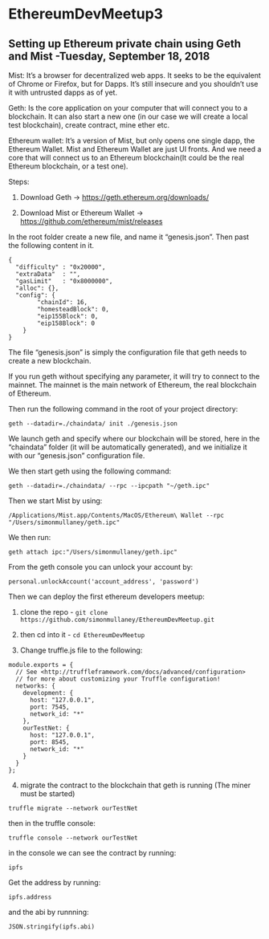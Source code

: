 # EthereumDevMeetup3


## Setting up Ethereum private chain using Geth and Mist -Tuesday, September 18, 2018


Mist: It’s a browser for decentralized web apps. It seeks to be the equivalent of Chrome or Firefox, but for Dapps. It’s still insecure and you shouldn’t use it with untrusted dapps as of yet.


Geth: Is the core application on your computer that will connect you to a blockchain. It can also start a new one (in our case we will create a local test blockchain), create contract, mine ether etc.


Ethereum wallet: It’s a version of Mist, but only opens one single dapp, the Ethereum Wallet. Mist and Ethereum Wallet are just UI fronts. And we need a core that will connect us to an Ethereum blockchain(It could be the real Ethereum blockchain, or a test one).




Steps:

1) Download Geth ->  https://geth.ethereum.org/downloads/

2) Download Mist or Ethereum Wallet -> https://github.com/ethereum/mist/releases


In the root folder create a new file, and name it “genesis.json”. Then past the following content in it.


```
{
  "difficulty" : "0x20000",
  "extraData"  : "",
  "gasLimit"   : "0x8000000",
  "alloc": {},
  "config": {
        "chainId": 16,
        "homesteadBlock": 0,
        "eip155Block": 0,
        "eip158Block": 0
    }
}
```




The file “genesis.json” is simply the configuration file that geth needs to create a new blockchain.



If you run geth without specifying any parameter, it will try to connect to the mainnet. The mainnet is the main network of Ethereum, the real blockchain of Ethereum.


Then run the following command in the root of your project directory:

```
geth --datadir=./chaindata/ init ./genesis.json
```


We launch geth and specify where our blockchain will be stored, here in the “chaindata” folder (it will be automatically generated), and we initialize it with our “genesis.json” configuration file.



We then start geth using the following command:

```
geth --datadir=./chaindata/ --rpc --ipcpath "~/geth.ipc"
```


Then we start Mist by using:


```
/Applications/Mist.app/Contents/MacOS/Ethereum\ Wallet --rpc "/Users/simonmullaney/geth.ipc"
```


We then run:


```
geth attach ipc:"/Users/simonmullaney/geth.ipc"
```



From the geth console you can unlock your account by:

```
personal.unlockAccount('account_address', 'password')
```


Then we can deploy the first ethereum developers meetup:

1) clone the repo - `git clone https://github.com/simonmullaney/EthereumDevMeetup.git`

2) then cd into it - `cd EthereumDevMeetup`

3) Change truffle.js file to the following:

```
module.exports = {
  // See <http://truffleframework.com/docs/advanced/configuration>
  // for more about customizing your Truffle configuration!
  networks: {
    development: {
      host: "127.0.0.1",
      port: 7545,
      network_id: "*"
    },
    ourTestNet: {
      host: "127.0.0.1",
      port: 8545,
      network_id: "*"
    }
  }
};
```

4) migrate the contract to the blockchain that geth is running (The miner must be started)


```
truffle migrate --network ourTestNet
```


then in the truffle console:

```
truffle console --network ourTestNet
```

in the console we can see the contract by running:

```
ipfs
```


Get the address by running:

```
ipfs.address
```

and the abi by runnning:

```
JSON.stringify(ipfs.abi)
```

